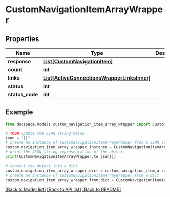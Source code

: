 # CustomNavigationItemArrayWrapper


## Properties

Name | Type | Description | Notes
------------ | ------------- | ------------- | -------------
**response** | [**List[CustomNavigationItem]**](CustomNavigationItem.md) |  | [optional] 
**count** | **int** |  | [optional] 
**links** | [**List[ActiveConnectionsWrapperLinksInner]**](ActiveConnectionsWrapperLinksInner.md) |  | [optional] 
**status** | **int** |  | [optional] 
**status_code** | **int** |  | [optional] 

## Example

```python
from docspace.models.custom_navigation_item_array_wrapper import CustomNavigationItemArrayWrapper

# TODO update the JSON string below
json = "{}"
# create an instance of CustomNavigationItemArrayWrapper from a JSON string
custom_navigation_item_array_wrapper_instance = CustomNavigationItemArrayWrapper.from_json(json)
# print the JSON string representation of the object
print(CustomNavigationItemArrayWrapper.to_json())

# convert the object into a dict
custom_navigation_item_array_wrapper_dict = custom_navigation_item_array_wrapper_instance.to_dict()
# create an instance of CustomNavigationItemArrayWrapper from a dict
custom_navigation_item_array_wrapper_from_dict = CustomNavigationItemArrayWrapper.from_dict(custom_navigation_item_array_wrapper_dict)
```
[[Back to Model list]](../README.md#documentation-for-models) [[Back to API list]](../README.md#documentation-for-api-endpoints) [[Back to README]](../README.md)


